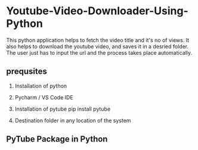 # Youtube-Video-Downloader-Using-Python

This python application helps to fetch the video title and it's no of views. It also helps to download the youtube video, and saves it in a desried folder.
The user just has to input the url and the process takes place automatically.

## prequsites
1. Installation of python
    
2. Pycharm / VS Code IDE

3. Installation of pytube 
    pip install pytube

4. Destination folder in any location of the system

## PyTube Package in Python


